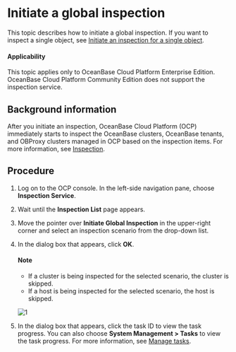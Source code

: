 # Initiate a global inspection

This topic describes how to initiate a global inspection. If you want to inspect a single object, see [Initiate an inspection for a single object](../400.initate-a-inspection/100.initate-single-inspection.md).

<main id="notice" type='notice'>
<h4>Applicability</h4>
<p>This topic applies only to OceanBase Cloud Platform Enterprise Edition. OceanBase Cloud Platform Community Edition does not support the inspection service. </p>
</main>

## Background information

After you initiate an inspection, OceanBase Cloud Platform (OCP) immediately starts to inspect the OceanBase clusters, OceanBase tenants, and OBProxy clusters managed in OCP based on the inspection items. For more information, see [Inspection](../100.inspection-management.md).

## Procedure

1. Log on to the OCP console. In the left-side navigation pane, choose **Inspection Service**.

2. Wait until the **Inspection List** page appears.

3. Move the pointer over **Initiate Global Inspection** in the upper-right corner and select an inspection scenario from the drop-down list.

4. In the dialog box that appears, click **OK**.

    <main id="notice" type='explain'>
    <h4>Note</h4>
    <ul>
    <li>If a cluster is being inspected for the selected scenario, the cluster is skipped.</li>
    <li>If a host is being inspected for the selected scenario, the host is skipped.</li>
    </ul>
    </main>

   ![1](https://obbusiness-private.oss-cn-shanghai.aliyuncs.com/doc/img/ocp/401/%E5%85%A8%E5%B1%80%E5%B7%A1%E6%A3%802.png)

5. In the dialog box that appears, click the task ID to view the task progress. You can also choose **System Management > Tasks** to view the task progress. For more information, see [Manage tasks](../../1600.system-management-features/600.manage-tasks.md).
